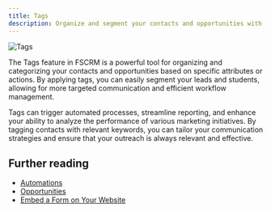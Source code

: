 ```yaml
---
title: Tags
description: Organize and segment your contacts and opportunities with FSCRM’s Tags feature.
---
```


![Tags](/features/fscrm-tags-feature.webp)

The Tags feature in FSCRM is a powerful tool for organizing and categorizing your contacts and opportunities based on specific attributes or actions. By applying tags, you can easily segment your leads and students, allowing for more targeted communication and efficient workflow management.

Tags can trigger automated processes, streamline reporting, and enhance your ability to analyze the performance of various marketing initiatives. By tagging contacts with relevant keywords, you can tailor your communication strategies and ensure that your outreach is always relevant and effective.

## Further reading

- [Automations](/features/automations)
- [Opportunities](/features/opportunities)
- [Embed a Form on Your Website](/guides/embed-form)
